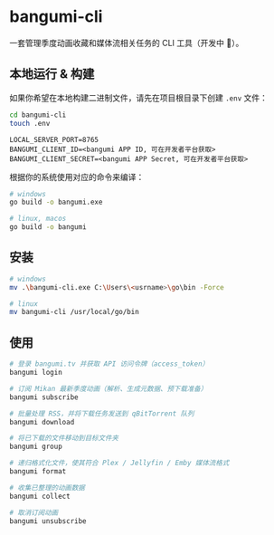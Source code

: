 # bangumi-cli

一套管理季度动画收藏和媒体流相关任务的 CLI 工具（开发中 🚧）。

## 本地运行 & 构建

如果你希望在本地构建二进制文件，请先在项目根目录下创建 `.env` 文件：

```sh
cd bangumi-cli
touch .env
```

```.env
LOCAL_SERVER_PORT=8765
BANGUMI_CLIENT_ID=<bangumi APP ID, 可在开发者平台获取>
BANGUMI_CLIENT_SECRET=<bangumi APP Secret, 可在开发者平台获取>
```

根据你的系统使用对应的命令来编译：

```sh
# windows
go build -o bangumi.exe

# linux, macos
go build -o bangumi
```

## 安装

```sh
# windows
mv .\bangumi-cli.exe C:\Users\<usrname>\go\bin -Force

# linux
mv bangumi-cli /usr/local/go/bin
```

## 使用

```sh
# 登录 bangumi.tv 并获取 API 访问令牌（access_token）
bangumi login

# 订阅 Mikan 最新季度动画（解析、生成元数据、预下载准备）
bangumi subscribe

# 批量处理 RSS，并将下载任务发送到 qBitTorrent 队列
bangumi download

# 将已下载的文件移动到目标文件夹
bangumi group

# 递归格式化文件，使其符合 Plex / Jellyfin / Emby 媒体流格式
bangumi format

# 收集已整理的动画数据
bangumi collect

# 取消订阅动画
bangumi unsubscribe
```
